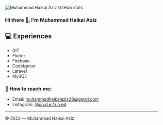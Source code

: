 ![Muhammad Haikal Aziz GitHub stats](https://github-readme-stats.vercel.app/api?username=Muhaziz28&show_icons=true&theme=cobalt)
<br>
<!-- [![Top Langs](https://github-readme-stats.vercel.app/api/top-langs/?username=Muhaziz28&langs_count=8)](https://github.com/anuraghazra/github-readme-stats) -->


### Hi there 👋, I'm Muhammad Haikal Aziz

## 💻 Experiences
- GIT
- Flutter
- Firebase
- CodeIgniter
- Laravel
- MySQL

### 🚀 How to reach me:
- Email: [muhammadhaikalaziz28@gmail.com](muhammadhaikalaziz28@gmail.com)
- Instagram: [@un.d.e.f.i.n.ed](https://www.instagram.com/un.d.e.f.i.n.ed/)

---

© 2022 — Muhammad Haikal Aziz



